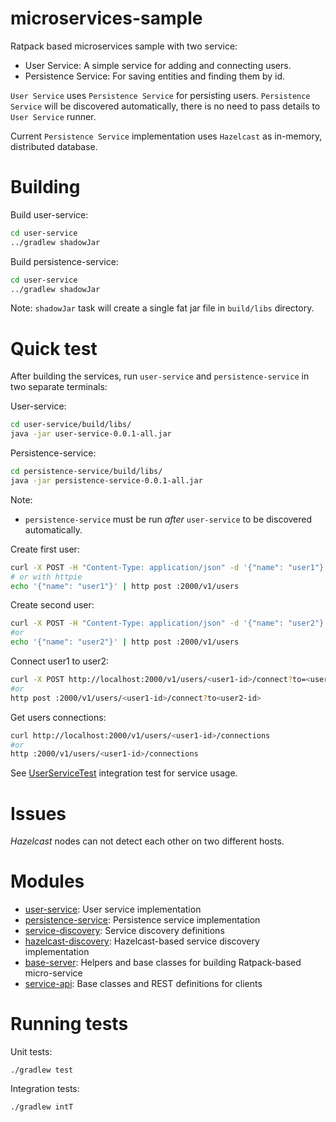 # microservices-sample
Ratpack based microservices sample with two service:

*  User Service: A simple service for adding and connecting users.
*  Persistence Service: For saving entities and finding them by id.

`User Service` uses `Persistence Service` for persisting users. `Persistence Service` will be discovered automatically,
there is no need to pass details to `User Service` runner.

Current `Persistence Service` implementation uses `Hazelcast` as in-memory, distributed database.


# Building

Build user-service:
```bash
cd user-service
../gradlew shadowJar
```

Build persistence-service:
```bash
cd user-service
../gradlew shadowJar
```

Note: `shadowJar` task will create a single fat jar file in `build/libs` directory.


# Quick test
After building the services, run `user-service` and `persistence-service` in two separate terminals:

User-service:
```bash
cd user-service/build/libs/
java -jar user-service-0.0.1-all.jar
```

Persistence-service:
```bash
cd persistence-service/build/libs/
java -jar persistence-service-0.0.1-all.jar
```
Note:

* `persistence-service` must be run *after* `user-service` to be discovered automatically.

Create first user:
```bash
curl -X POST -H "Content-Type: application/json" -d '{"name": "user1"}' http://localhost:2000/v1/users
# or with httpie
echo '{"name": "user1"}' | http post :2000/v1/users
```

Create second user:
```bash
curl -X POST -H "Content-Type: application/json" -d '{"name": "user2"}' http://localhost:2000/v1/users
#or
echo '{"name": "user2"}' | http post :2000/v1/users
```

Connect user1 to user2:
```bash
curl -X POST http://localhost:2000/v1/users/<user1-id>/connect?to=<user2-id>
#or
http post :2000/v1/users/<user1-id>/connect?to<user2-id>
```

Get users connections:
```bash
curl http://localhost:2000/v1/users/<user1-id>/connections
#or
http :2000/v1/users/<user1-id>/connections
```

See [UserServiceTest](user-service/src/integrationTest/java/microservices/sample/user/UserServiceTest.java) integration test for service usage.

# Issues

*Hazelcast* nodes can not detect each other on two different hosts.


# Modules

* [user-service](user-service): User service implementation
* [persistence-service](persistence-service): Persistence service implementation
* [service-discovery](service-discovery): Service discovery definitions
* [hazelcast-discovery](hazelcast-discovery): Hazelcast-based service discovery implementation
* [base-server](base-server): Helpers and base classes for building Ratpack-based micro-service
* [service-api](service-api): Base classes and REST definitions for clients

# Running tests

Unit tests:

`./gradlew test`

Integration tests:

`./gradlew intT`
